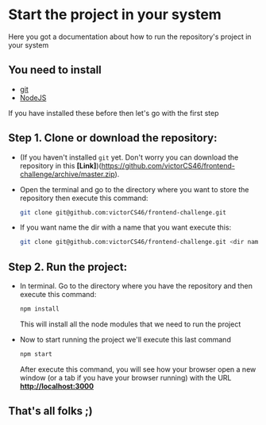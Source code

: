 # Start the project in your system
Here you got a documentation about how to run the repository's project in your system

## You need to install
 - [git](https://git-scm.com/book/en/v2/Getting-Started-Installing-Git)
 - [NodeJS](https://nodejs.org/es/)
 
 If you have installed these before then let's go with the first step

##  Step 1. Clone or download the repository:

 - (If you haven't installed ```git``` yet. Don't worry you can download the repository in this **[Link]**)(https://github.com/victorCS46/frontend-challenge/archive/master.zip). 

 - Open the terminal and go to the directory where you want to store the repository
   then execute this command:
   
   ```sh
   git clone git@github.com:victorCS46/frontend-challenge.git
   ```
  
 - If you want name the dir with a name that you want execute this:
    ```sh
    git clone git@github.com:victorCS46/frontend-challenge.git <dir name>
    ```

## Step 2. Run the project:

 - In terminal. Go to the directory where you have the repository and then execute this command:
   ```sh
   npm install
   ```
   This will install all the node modules that we need to run the project

 - Now to start running the project we'll execute this last command 
   ```sh
   npm start
   ```
   After execute this command, you will see how your browser open a new window (or a tab if you have your browser running)
   with the URL **[http://localhost:3000](http://localhost:3000)**

## That's all folks ;)
